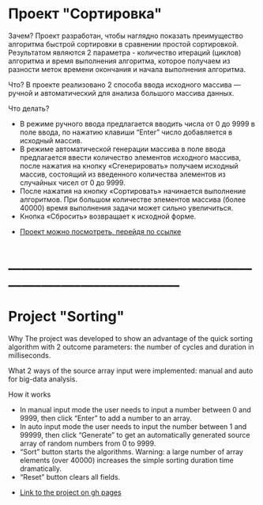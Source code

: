 # Проект "Сортировка"

Зачем?
Проект разработан, чтобы наглядно показать преимущество алгоритма быстрой сортировки в сравнении простой сортировкой. Результатом являются 2 параметра - количество итераций (циклов) алгоритма и время выполнения алгоритма, которое получаем из разности меток времени окончания и начала выполнения алгоритма.

Что?
В проекте реализовано 2 способа ввода исходного массива — ручной и автоматический для анализа большого массива данных.

Что делать?
- В режиме ручного ввода предлагается вводить числа от 0 до 9999 в поле ввода, по нажатию клавиши “Enter” число добавляется в исходный массив.
- В режиме автоматической генерации массива в поле ввода предлагается ввести количество элементов исходного массива, после нажатия на кнопку «Сгенерировать» получаем исходный массив, состоящий из введенного количества элементов из случайных чисел от 0 до 9999.
- После нажатия на кнопку «Сортировать» начинается выполнение алгоритмов. При большом количестве элементов массива (более 40000) время выполнения задачи может сильно увеличиться.
- Кнопка «Сбросить» возвращает к исходной форме.

* [Проект можно посмотреть, перейдя по ссылке ](https://alekseimakhov.github.io/Sort/index.html)

# _______________________________________________________________

# Project "Sorting"

Why
The project was developed to show an advantage of the quick sorting algorithm with 2 outcome parameters: the number of cycles and duration in milliseconds.

What
2 ways of the source array input were implemented: manual and auto for big-data analysis.

How it works
- In manual input mode the user needs to input a number between 0 and 9999, then click “Enter” to add a number to an array.
- In auto input mode the user needs to input the number between 1 and 99999, then click “Generate” to get an automatically generated source array of random numbers from 0 to 9999.
- “Sort” button starts the algorithms.
Warning: a large number of array elements (over 40000) increases the simple sorting duration time dramatically.
- “Reset” button clears all fields.

* [Link to the project on gh pages](https://alekseimakhov.github.io/Sort/indexEng.html)